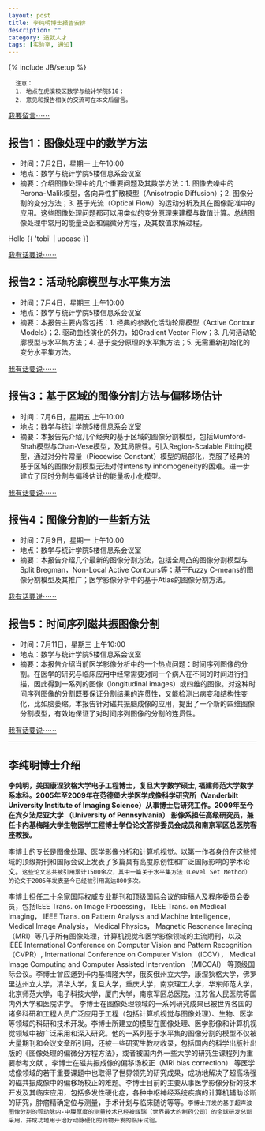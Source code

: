 ```yaml
---
layout: post
title: 李纯明博士报告安排
description: ""
category: 造就人才
tags: [实验室, 通知]
---
```

{% include JB/setup %}


      注意：  
      1. 地点在虎溪校区数学与统计学院510；   
      2. 意见和报告相关的交流可在本文后留言。

[我要留言⋯⋯](#leave_a_note)

## 报告1：图像处理中的数学方法
- 时间：7月2日，星期一 上午10:00  
- 地点：数学与统计学院5楼信息系会议室   
- 摘要：介绍图像处理中的几个重要问题及其数学方法：1. 图像去噪中的Perona-Malik模型，各向异性扩散模型（Anisotropic Diffusion）；2. 图像分割的变分方法；3. 基于光流（Optical Flow）的运动分析及其在图像配准中的应用。这些图像处理问题都可以用类似的变分原理来建模与数值计算。总结图像处理中常用的能量泛函和偏微分方程，及其数值求解过程。 

Hello {{ 'tobi' | upcase }} 

<!--more-->

[我有话要说⋯⋯](#leave_a_note)

## 报告2：活动轮廓模型与水平集方法 
- 时间：7月4日，星期三 上午10:00  
- 地点：数学与统计学院5楼信息系会议室  
- 摘要：本报告主要内容包括：1. 经典的参数化活动轮廓模型（Active  Contour Models）；2. 驱动曲线演化的外力，如Gradient Vector Flow；3. 几何活动轮廓模型与水平集方法；4. 基于变分原理的水平集方法；5. 无需重新初始化的变分水平集方法。      

[我有话要说⋯⋯](#leave_a_note)


## 报告3：基于区域的图像分割方法与偏移场估计
- 时间：7月6日，星期五 上午10:00
- 地点：数学与统计学院5楼信息系会议室
- 摘要：本报告先介绍几个经典的基于区域的图像分割模型，包括Mumford-Shah模型与Chan-Vese模型，及其局限性。引入Region-Scalable Fitting模型，通过对分片常量（Piecewise Constant）模型的局部化，克服了经典的基于区域的图像分割模型无法对付intensity inhomogeneity的困难。进一步建立了同时分割与偏移估计的能量极小化模型。    

[我有话要说⋯⋯](#leave_a_note)


## 报告4：图像分割的一些新方法
- 时间：7月9日，星期一 上午10:00  
- 地点：数学与统计学院5楼信息系会议室 
- 摘要：本报告介绍几个最新的图像分割方法，包括全局凸的图像分割模型与Split Bregman，Non-Local Active Contours等；基于Fuzzy C-means的图像分割模型及其推广；医学影像分析中的基于Atlas的图像分割方法。    

[我有话要说⋯⋯](#leave_a_note)


## 报告5：时间序列磁共振图像分割
- 时间：7月11日，星期三 上午10:00  
- 地点：数学与统计学院5楼信息系会议室  
- 摘要：本报告介绍当前医学影像分析中的一个热点问题：时间序列图像的分割。在医学的研究与临床应用中经常需要对同一个病人在不同的时间进行扫描，因此得到一系列的图像（longitudinal images）或四维的图像。对这种时间序列图像的分割既要保证分割结果的连贯性，又能检测出病变和结构性变化，比如脑萎缩。本报告针对磁共振脑成像的应用，提出了一个新的四维图像分割模型，有效地保证了对时间序列图像的分割的连贯性。    

[我有话要说⋯⋯](#leave_a_note)


---

## 李纯明博士介绍

**李纯明，美国康涅狄格大学电子工程博士，复旦大学数学硕士, 福建师范大学数学系本科。2005年至2009年在范德堡大学医学成像科学研究所（Vanderbilt University Institute of Imaging Science）从事博士后研究工作。2009年至今在宾夕法尼亚大学 （University of Pennsylvania） 影像系担任高级研究员，兼任卡内基梅隆大学生物医学工程博士学位论文答辩委员会成员和南京军区总医院客座教授。**

李博士的专长是图像处理、医学影像分析和计算机视觉。以第一作者身份在这些领域的顶级期刊和国际会议上发表了多篇具有高度原创性和广泛国际影响的学术论文。```这些论文总共被引用累计1500余次，其中一篇关于水平集方法（Level Set Method）的论文于2005年发表至今已经被引用高达800多次。```

李博士担任二十余家国际权威专业期刊和顶级国际会议的审稿人及程序委员会委员，包括IEEE Trans. on Image Processing， IEEE Trans. on Medical Imaging， IEEE Trans. on Pattern Analysis and Machine Intelligence， Medical Image Analysis， Medical Physics， Magnetic Resonance Imaging  （MRI）等几乎所有图像处理，计算机视觉和医学影像领域的主流期刊，以及 IEEE International Conference on Computer Vision and Pattern Recognition （CVPR）, International Conference on Computer Vision （ICCV）， Medical Image Computing and Computer Assisted Intervention （MICCAI） 等顶级国际会议。李博士曾应邀到卡内基梅隆大学，俄亥俄州立大学，康涅狄格大学，佛罗里达州立大学，清华大学，复旦大学，重庆大学，南京理工大学，华东师范大学，北京师范大学，电子科技大学，厦门大学，南京军区总医院，江苏省人民医院等国内外大学和医院讲学。
李博士在图像处理领域的一系列研究成果已被世界各国的诸多科研和工程人员广泛应用于工程（包括计算机视觉与图像处理）、生物、医学等领域的科研和技术开发。李博士所建立的模型在图像处理、医学影像和计算机视觉领域中被广泛采用和深入研究。他的一系列基于水平集的图像分割的模型不仅被大量期刊和会议文章所引用，还被一些研究生教材收录，包括国内的科学出版社出版的《图像处理的偏微分方程方法》，或者被国内外一些大学的研究生课程列为重要参考文献 。李博士在磁共振成像的偏移场校正（MRI bias correction） 等医学成像领域的若干重要课题中也取得了世界领先的研究成果，成功地解决了超高场强的磁共振成像中的偏移场校正的难题。李博士目前的主要从事医学影像分析的技术开发及其临床应用，包括多发性硬化症，各种中枢神经系统疾病的计算机辅助诊断的研究，肿瘤精确定位与测量，手术计划与临床随访等等。```李博士开发的基于超声波图像分割的颈动脉内-中膜厚度的测量技术已经被辉瑞（世界最大的制药公司）的全球研发总部采用，并成功地用于治疗动脉硬化的药物开发的临床试验。```


<span id="leave_a_note"></span>


